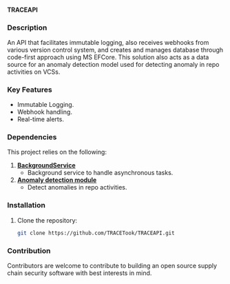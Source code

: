 #### TRACEAPI



### Description
An API that facilitates immutable logging, also receives webhooks from various version control system, and creates and manages database through code-first approach using MS EFCore. This solution also acts as a data source for an anomaly detection model used for detecting anomaly in repo activities on VCSs.

### Key Features
- Immutable Logging.
- Webhook handling.
- Real-time alerts.

### Dependencies
This project relies on the following:
1. **[BackgroundService](https://github.com/TRACETool/BackgroundService)**
   - Background service to handle asynchronous tasks.
2. **[Anomaly detection module](https://github.com/TRACETool/AnomalyModule)**
   - Detect anomalies in repo activities.

### Installation
1. Clone the repository:
   ```bash
   git clone https://github.com/TRACETook/TRACEAPI.git

### Contribution
 Contributors are welcome to contribute to building an open source supply chain security software with best interests in mind.

 
